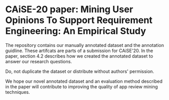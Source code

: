 # CAiSE-20 paper: Mining User Opinions To Support Requirement Engineering: An Empirical Study

The repository contains our manually annotated dataset and the annotation guidline. These artifcats are parts of a submission for CAiSE'20. In the paper, section 4.2 describes how we created the annotated dataset to answer our research questions.

Do, not duplicate the dataset or distribute without authors' permission. 

We hope our novel annotated dataset and an evaluation method described in the paper will contribute to improving the quality of app review mining techniques.




